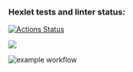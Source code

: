 ### Hexlet tests and linter status:
[![Actions Status](https://github.com/Sergey-Saprankov/frontend-project-lvl1/workflows/hexlet-check/badge.svg)](https://github.com/Sergey-Saprankov/frontend-project-lvl1/actions)

<a href="https://codeclimate.com/github/Sergey-Saprankov/frontend-project-lvl1/maintainability"><img src="https://api.codeclimate.com/v1/badges/2889b9d0470483de54fa/maintainability" /></a>

![example workflow](https://github.com/Sergey-Saprankov/frontend-project-lvl1/actions/workflows/eslint-check/badge.svg)
